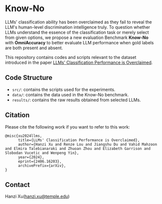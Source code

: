 # Know-No
LLMs' classification ability has been overclaimed as they fail to reveal the LLM's human-level discrimination intelligence truly. To question whether LLMs understand the essence of the classification task or merely select from given options, we propose a new evaluation Benchmark **Know-No** with **OmniAccuracy** to better evaluate LLM performance when gold labels are both present and absent.

This repository contains codes and scripts relevant to the dataset introduced in the paper [LLMs' Classification Performance is Overclaimed](https://arxiv.org/abs/2406.16203).


## Code Structure
 - `src/`: contains the scripts used for the experiments.
 - `data/`: contains the data used in the Know-No benchmark.
 - `results/`: contains the raw results obtained from selected LLMs.

## Citation 
Please cite the following work if you want to refer to this work: 
```
@misc{xu2024llms,
      title={LLMs' Classification Performance is Overclaimed}, 
      author={Hanzi Xu and Renze Lou and Jiangshu Du and Vahid Mahzoon and Elmira Talebianaraki and Zhuoan Zhou and Elizabeth Garrison and Slobodan Vucetic and Wenpeng Yin},
      year={2024},
      eprint={2406.16203},
      archivePrefix={arXiv},
}
```

## Contact
Hanzi Xu(hanzi.xu@temple.edu)


